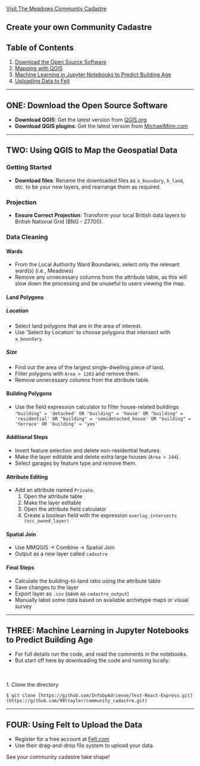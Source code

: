 [Visit The Meadows Community Cadastre](#https://felt.com/map/The-Meadows-Community-Cadastre-zSR9C9CHsOSSy9BIRiv9Ayx4OD?loc=52.939297,-1.145295,17.9z&share=1)


## Create your own Community Cadastre


## Table of Contents
1. [Download the Open Source Software](#one-download-software)
2. [Mapping with QGIS](#two-using-qgis-to-map-the-geospatial-data)
3. [Machine Learning in Jupyter Notebooks to Predict Building Age](#three-using-jupyter-notebooks-to-do-the-machine-learning-building-age-predictions)
4. [Uploading Data to Felt](#four-using-felt-to-upload-the-data)

---

## ONE: Download the Open Source Software
- **Download QGIS**: Get the latest version from [QGIS.org](https://www.qgis.org/en/site/forusers/download.html)
- **Download QGIS plugins**: Get the latest version from [MichaelMinn.com]([https://www.qgis.org/en/site/forusers/download.html](https://michaelminn.com/linux/mmqgis/))

---

## TWO: Using QGIS to Map the Geospatial Data

### Getting Started
- **Download files**: Rename the downloaded files as `a_boundary`, `b_land`, etc. to be your new layers, and rearrange them as required.

### Projection
- **Ensure Correct Projection**: Transform your local British data layers to British National Grid (BNG - 27700).

### Data Cleaning

#### Wards
- From the Local Authority Ward Boundaries, select only the relevant ward(s) (i.e., Meadows)
- Remove any unnecessary columns from the attribute table, as this will slow down the processing and be unuseful to users viewing the map.

#### Land Polygons

##### Location
- Select land polygons that are in the area of interest.
- Use 'Select by Location' to choose polygons that intersect with `a_boundary`.

##### Size
- Find out the area of the largest single-dwelling piece of land.
- Filter polygons with `Area > 1283` and remove them.
- Remove unnecessary columns from the attribute table.

#### Building Polygons
- Use the field expression calculator to filter house-related buildings
  `"building" = 'detached' OR "building" = 'house' OR "building" = 'residential' OR "building" = 'semidetached_house' OR "building" = 'terrace' OR 'building' = 'yes'`

#### Additional Steps
- Invert feature selection and delete non-residential features.
- Make the layer editable and delete extra large houses (`Area > 244`).
- Select garages by feature type and remove them.

#### Attribute Editing
- Add an attribute named `Private`.
  1. Open the attribute table
  2. Make the layer editable
  3. Open the attribute field calculator
  4. Create a boolean field with the expression `overlay_intersects (ncc_owned_layer)`

#### Spatial Join
- Use MMQGIS -> Combine -> Spatial Join
- Output as a new layer called `cadastre`

#### Final Steps
- Calculate the building-to-land ratio using the attribute table
- Save changes to the layer
- Export layer as `.csv` (save as `cadastre_output`)
- Manually label some data based on available archetype maps or visual survey

---

## THREE: Machine Learning in Jupyter Notebooks to Predict Building Age
- For full details run the code, and read the comments in the notebooks.
- But start off here by downloading the code and running locally:
<br>
<br>
1. Clone the directory

```
$ git clone [https://github.com/InfobyAdrienne/Test-React-Express.git](https://github.com/99ltaylor/community_cadastre.git)
```

---

## FOUR: Using Felt to Upload the Data
- Register for a free account at [Felt.com](https://www.felt.com)
- Use their drag-and-drop file system to upload your data.

See your community cadastre take shape!

